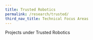 ```yaml
---
title: Trusted Robotics
permalink: /research/trusted/
third_nav_title: Technical Focus Areas
---
```

Projects under Trusted Robotics